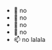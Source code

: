 - 👋 no
- 👀 no
- 🌱 no
- 💞️ no
- 📫 no
lalala
<!---
danilkass/danilkass is a ✨ special ✨ repository because its `README.md` (this file) appears on your GitHub profile.
You can click the Preview link to take a look at your changes.
--->
